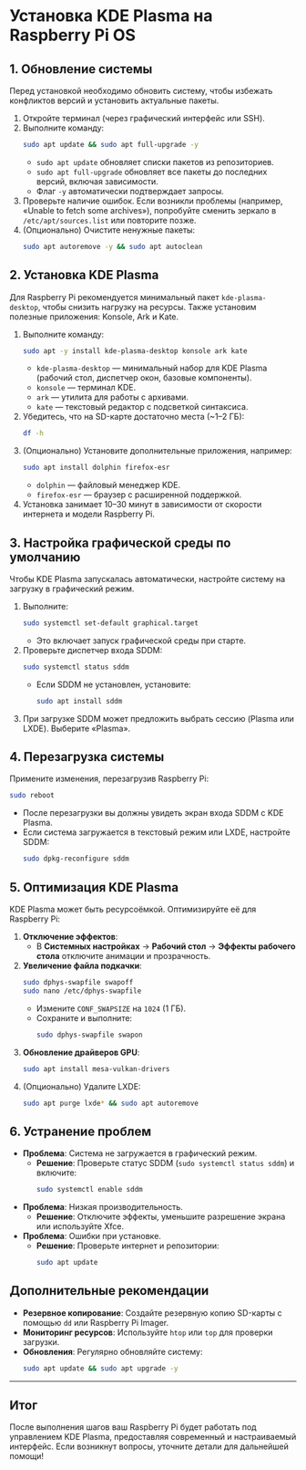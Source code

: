 # Установка KDE Plasma на Raspberry Pi OS
## 1. Обновление системы
Перед установкой необходимо обновить систему, чтобы избежать конфликтов версий и установить актуальные пакеты.

1. Откройте терминал (через графический интерфейс или SSH).
2. Выполните команду:
   ```bash
   sudo apt update && sudo apt full-upgrade -y
   ```
   - `sudo apt update` обновляет списки пакетов из репозиториев.
   - `sudo apt full-upgrade` обновляет все пакеты до последних версий, включая зависимости.
   - Флаг `-y` автоматически подтверждает запросы.
3. Проверьте наличие ошибок. Если возникли проблемы (например, «Unable to fetch some archives»), попробуйте сменить зеркало в `/etc/apt/sources.list` или повторите позже.
4. (Опционально) Очистите ненужные пакеты:
   ```bash
   sudo apt autoremove -y && sudo apt autoclean
   ```

## 2. Установка KDE Plasma
Для Raspberry Pi рекомендуется минимальный пакет `kde-plasma-desktop`, чтобы снизить нагрузку на ресурсы. Также установим полезные приложения: Konsole, Ark и Kate.

1. Выполните команду:
   ```bash
   sudo apt -y install kde-plasma-desktop konsole ark kate
   ```
   - `kde-plasma-desktop` — минимальный набор для KDE Plasma (рабочий стол, диспетчер окон, базовые компоненты).
   - `konsole` — терминал KDE.
   - `ark` — утилита для работы с архивами.
   - `kate` — текстовый редактор с подсветкой синтаксиса.
2. Убедитесь, что на SD-карте достаточно места (~1–2 ГБ):
   ```bash
   df -h
   ```
3. (Опционально) Установите дополнительные приложения, например:
   ```bash
   sudo apt install dolphin firefox-esr
   ```
   - `dolphin` — файловый менеджер KDE.
   - `firefox-esr` — браузер с расширенной поддержкой.
4. Установка занимает 10–30 минут в зависимости от скорости интернета и модели Raspberry Pi.

## 3. Настройка графической среды по умолчанию
Чтобы KDE Plasma запускалась автоматически, настройте систему на загрузку в графический режим.

1. Выполните:
   ```bash
   sudo systemctl set-default graphical.target
   ```
   - Это включает запуск графической среды при старте.
2. Проверьте диспетчер входа SDDM:
   ```bash
   sudo systemctl status sddm
   ```
   - Если SDDM не установлен, установите:
     ```bash
     sudo apt install sddm
     ```
3. При загрузке SDDM может предложить выбрать сессию (Plasma или LXDE). Выберите «Plasma».

## 4. Перезагрузка системы
Примените изменения, перезагрузив Raspberry Pi:

```bash
sudo reboot
```
- После перезагрузки вы должны увидеть экран входа SDDM с KDE Plasma.
- Если система загружается в текстовый режим или LXDE, настройте SDDM:
  ```bash
  sudo dpkg-reconfigure sddm
  ```

## 5. Оптимизация KDE Plasma
KDE Plasma может быть ресурсоёмкой. Оптимизируйте её для Raspberry Pi:
1. **Отключение эффектов**:
   - В **Системных настройках** → **Рабочий стол** → **Эффекты рабочего стола** отключите анимации и прозрачность.
2. **Увеличение файла подкачки**:
   ```bash
   sudo dphys-swapfile swapoff
   sudo nano /etc/dphys-swapfile
   ```
   - Измените `CONF_SWAPSIZE` на `1024` (1 ГБ).
   - Сохраните и выполните:
     ```bash
     sudo dphys-swapfile swapon
     ```
3. **Обновление драйверов GPU**:
   ```bash
   sudo apt install mesa-vulkan-drivers
   ```
4. (Опционально) Удалите LXDE:
   ```bash
   sudo apt purge lxde* && sudo apt autoremove
   ```

## 6. Устранение проблем
- **Проблема**: Система не загружается в графический режим.
  - **Решение**: Проверьте статус SDDM (`sudo systemctl status sddm`) и включите:
    ```bash
    sudo systemctl enable sddm
    ```
- **Проблема**: Низкая производительность.
  - **Решение**: Отключите эффекты, уменьшите разрешение экрана или используйте Xfce.
- **Проблема**: Ошибки при установке.
  - **Решение**: Проверьте интернет и репозитории:
    ```bash
    sudo apt update
    ```
    
## Дополнительные рекомендации
- **Резервное копирование**: Создайте резервную копию SD-карты с помощью `dd` или Raspberry Pi Imager.
- **Мониторинг ресурсов**: Используйте `htop` или `top` для проверки загрузки.
- **Обновления**: Регулярно обновляйте систему:
  ```bash
  sudo apt update && sudo apt upgrade -y
  ```

---

## Итог
После выполнения шагов ваш Raspberry Pi будет работать под управлением KDE Plasma, предоставляя современный и настраиваемый интерфейс. Если возникнут вопросы, уточните детали для дальнейшей помощи!
